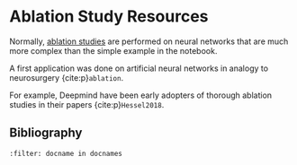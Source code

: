 # Ablation Study Resources

Normally, [ablation studies](https://en.wikipedia.org/wiki/Ablation_(artificial_intelligence)) are performed on neural networks that are much more complex than the simple example in the notebook. 

A first application was done on artificial neural networks in analogy to neurosurgery {cite:p}`ablation`.

For example, Deepmind have been early adopters of thorough ablation studies in their papers {cite:p}`Hessel2018`.

## Bibliography

```{bibliography}
:filter: docname in docnames
```